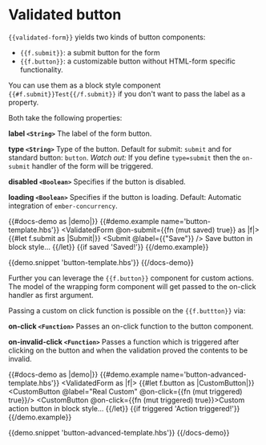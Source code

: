 # Validated button

`{{validated-form}}` yields two kinds of button components:
- `{{f.submit}}`: a submit button for the form
- `{{f.button}}`: a customizable button without HTML-form specific functionality.

You can use them as a block style component `{{#f.submit}}Test{{/f.submit}}` if you don't want to pass the label as a
property.

Both take the following properties:

**label `<String>`**
The label of the form button.

**type `<String>`**
Type of the button. Default for submit: `submit` and for standard button: `button`.
*Watch out:* If you define `type=submit` then the `on-submit` handler of the form will be triggered.

**disabled `<Boolean>`**
Specifies if the button is disabled.

**loading `<Boolean>`**
Specifies if the button is loading. Default: Automatic integration of `ember-concurrency`.

<!-- prettier-ignore-start -->
{{#docs-demo as |demo|}}
  {{#demo.example name='button-template.hbs'}}
    <ValidatedForm @on-submit={{fn (mut saved) true}} as |f|>
      {{#let f.submit as |Submit|}}
        <Submit @label={{"Save"}} />
        <Submit>Save button in block style...</Submit>
      {{/let}}
        {{if saved 'Saved!'}}
    </ValidatedForm>
  {{/demo.example}}

  {{demo.snippet 'button-template.hbs'}}
{{/docs-demo}}
<!-- prettier-ignore-end -->


Further you can leverage the `{{f.button}}` component for custom actions. The model of the wrapping form component will get passed to the on-click handler as first argument.

Passing a custom on click function is possible on the `{{f.buttton}}` via:

**on-click `<Function>`**
Passes an on-click function to the button component.

**on-invalid-click `<Function>`**
Passes a function which is triggered after clicking on the button and when the validation proved the contents to be invalid.

<!-- prettier-ignore-start -->
{{#docs-demo as |demo|}}
  {{#demo.example name='button-advanced-template.hbs'}}
    <ValidatedForm as |f|>
      {{#let f.button as |CustomButton|}}
        <CustomButton @label="Real Custom" @on-click={{fn (mut triggered) true}}/>
        <CustomButton @on-click={{fn (mut triggered) true}}>Custom action button in block style...</CustomButton>
      {{/let}}
      {{if triggered 'Action triggered!'}}
    </ValidatedForm>
  {{/demo.example}}

  {{demo.snippet 'button-advanced-template.hbs'}}
{{/docs-demo}}
<!-- prettier-ignore-end -->